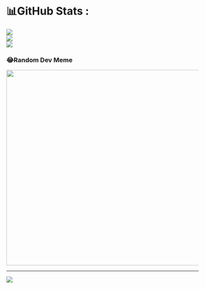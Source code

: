 # 📊GitHub Stats :
![](https://github-readme-stats.vercel.app/api?username=TrungTTdz&theme=default&hide_border=false&include_all_commits=false&count_private=false)<br/>
![](https://github-readme-streak-stats.herokuapp.com/?user=TrungTTdz&theme=default&hide_border=false)<br/>
![](https://github-readme-stats.vercel.app/api/top-langs/?username=TrungTTdz&theme=default&hide_border=false&include_all_commits=false&count_private=false&layout=compact)

### 😂Random Dev Meme
<img src="https://random-memer.herokuapp.com/" width="512px"/>

---
[![](https://visitcount.itsvg.in/api?id=TrungTTdz&icon=0&color=0)](https://visitcount.itsvg.in)
